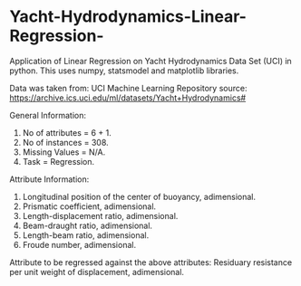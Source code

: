 # Yacht-Hydrodynamics-Linear-Regression-
Application of Linear Regression on Yacht Hydrodynamics Data Set (UCI) in python. 
This uses numpy, statsmodel and matplotlib libraries.

Data was taken from: UCI Machine Learning Repository
source: https://archive.ics.uci.edu/ml/datasets/Yacht+Hydrodynamics#

General Information:
1. No of attributes = 6 + 1.
2. No of instances = 308.
3. Missing Values = N/A.
4. Task = Regression.

Attribute Information: 
1. Longitudinal position of the center of buoyancy, adimensional. 
2. Prismatic coefficient, adimensional. 
3. Length-displacement ratio, adimensional. 
4. Beam-draught ratio, adimensional. 
5. Length-beam ratio, adimensional. 
6. Froude number, adimensional. 

Attribute to be regressed against the above attributes:
Residuary resistance per unit weight of displacement, adimensional. 

